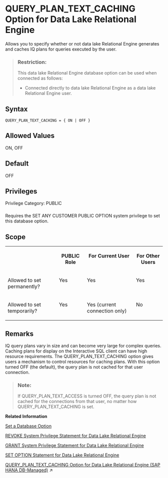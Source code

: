 <!-- loioa64fc89984f210159c879335f5b3713d -->

# QUERY\_PLAN\_TEXT\_CACHING Option for Data Lake Relational Engine

Allows you to specify whether or not data lake Relational Engine generates and caches IQ plans for queries executed by the user.



> ### Restriction:  
> This data lake Relational Engine database option can be used when connected as follows:
> 
> -   Connected directly to data lake Relational Engine as a data lake Relational Engine user.



<a name="loioa64fc89984f210159c879335f5b3713d__query_plan_text_caching_syntax1"/>

## Syntax

```
QUERY_PLAN_TEXT_CACHING = { ON | OFF }
```



<a name="loioa64fc89984f210159c879335f5b3713d__query_plan_text_caching_values1"/>

## Allowed Values

ON, OFF



<a name="loioa64fc89984f210159c879335f5b3713d__query_plan_text_caching_default1"/>

## Default

OFF



<a name="loioa64fc89984f210159c879335f5b3713d__query_plan_text_caching_priv1"/>

## Privileges

Privilege Category: PUBLIC



### 

Requires the SET ANY CUSTOMER PUBLIC OPTION system privilege to set this database option.



<a name="loioa64fc89984f210159c879335f5b3713d__query_plan_text_caching_scope1"/>

## Scope


<table>
<tr>
<th valign="top">

 



</th>
<th valign="top">

PUBLIC Role



</th>
<th valign="top">

For Current User



</th>
<th valign="top">

For Other Users



</th>
</tr>
<tr>
<td valign="top">

Allowed to set permanently?



</td>
<td valign="top">

Yes



</td>
<td valign="top">

Yes



</td>
<td valign="top">

Yes



</td>
</tr>
<tr>
<td valign="top">

Allowed to set temporarily?



</td>
<td valign="top">

Yes



</td>
<td valign="top">

Yes \(current connection only\)



</td>
<td valign="top">

No



</td>
</tr>
</table>



<a name="loioa64fc89984f210159c879335f5b3713d__query_plan_text_caching_remarks1"/>

## Remarks

IQ query plans vary in size and can become very large for complex queries. Caching plans for display on the Interactive SQL client can have high resource requirements. The QUERY\_PLAN\_TEXT\_CACHING option gives users a mechanism to control resources for caching plans. With this option turned OFF \(the default\), the query plan is not cached for that user connection.

> ### Note:  
> If QUERY\_PLAN\_TEXT\_ACCESS is turned OFF, the query plan is not cached for the connections from that user, no matter how QUERY\_PLAN\_TEXT\_CACHING is set.

**Related Information**  


[Set a Database Option](set-a-database-option-0dcb893.md "You set options with the SET OPTION statement.")

[REVOKE System Privilege Statement for Data Lake Relational Engine](../080-sql-statements/revoke-system-privilege-statement-for-data-lake-relational-engine-a3eadda.md "Removes specific system privileges from specific users and the right to administer the privilege.")

[GRANT System Privilege Statement for Data Lake Relational Engine](../080-sql-statements/grant-system-privilege-statement-for-data-lake-relational-engine-a3dfcb0.md "Grants specific system privileges to users or roles, with or without administrative rights.")

[SET OPTION Statement for Data Lake Relational Engine](../080-sql-statements/set-option-statement-for-data-lake-relational-engine-a625da7.md "Changes options that affect the behavior of the database and its compatibility with Transact-SQL. Setting the value of an option can change the behavior for all users or an individual user, in either a temporary or permanent scope.")

[QUERY_PLAN_TEXT_CACHING Option for Data Lake Relational Engine (SAP HANA DB-Managed)](https://help.sap.com/viewer/a898e08b84f21015969fa437e89860c8/2023_2_QRC/en-US/bee56c43ec8243e5a5771609c43248e2.html "Allows you to specify whether or not data lake Relational Engine generates and caches IQ plans for queries executed by the user.") :arrow_upper_right:

